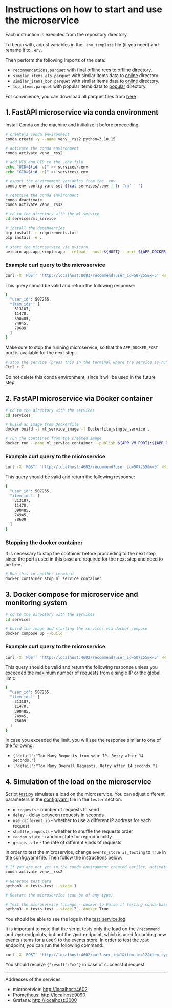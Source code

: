 # Instructions on how to start and use the microservice

Each instruction is executed from the repository directory.

To begin with, adjust variables in the `.env_template` file (if you need) and rename it to `.env`.

Then perform the following imports of the data:
- `recommendations.parquet` with final offline recs to [offline](/services/ml_service/data/offline) directory.
- `similar_items_als.parquet` with similar items data to [online](/services/ml_service/data/online) directory.
- `similar_items_bpr.parquet` with similar items data to [online](/services/ml_service/data/online) directory.
- `top_items.parquet` with popular items data to [popular](/services/ml_service/data/popular) directory.

For convinience, you can download all parquet files from [here](https://drive.google.com/drive/folders/175MxkKviccgTmI1UljsntAVfn0OYZNlc?usp=sharing)

## 1. FastAPI microservice via conda environment

Install Conda on the machine and initialize it before proceeding.

```bash
# create a conda environment
conda create -y --name venv__rss2 python=3.10.15

# activate the conda environment
conda activate venv__rss2

# add UID and GID to the .env file
echo "UID=$(id -u)" >> services/.env
echo "GID=$(id -g)" >> services/.env

# export the environment variables from the .env
conda env config vars set $(cat services/.env | tr '\n' ' ')

# reactive the conda environment
conda deactivate
conda activate venv__rss2

# cd to the directory with the ml service
cd services/ml_service

# install the dependencies
pip install -r requirements.txt
pip install -e .

# start the microservice via uvicorn
uvicorn app.app_simple:app --reload --host ${HOST} --port ${APP_DOCKER_PORT}
```

### Example curl query to the microservice

```bash
curl -X 'POST' 'http://localhost:8081/recommend?user_id=507255&k=5' -H 'accept: application/json'
```

This query should be valid and return the following response: 
```bash
{
  "user_id": 507255,
  "item_ids": [
    313107,
    11478,
    390485,
    74945,
    78609
  ]
}
```

Make sure to stop the running microservice, so that the `APP_DOCKER_PORT` port is available for the next step.

```bash
# stop the service (press this in the terminal where the service is running)
Ctrl + C
```

Do not delete this conda environment, since it will be used in the future step.


## 2. FastAPI microservice via Docker container

```bash
# cd to the directory with the services
cd services

# build an image from Dockerfile
docker build -t ml_service_image -f Dockerfile_single_service .

# run the container from the created image
docker run --name ml_service_container --publish ${APP_VM_PORT}:${APP_DOCKER_PORT} --volume=./ml_service/data:/fastapi_app/ml_service/data --env-file .env ml_service_image
```

### Example curl query to the microservice

```bash
curl -X 'POST' 'http://localhost:4602/recommend?user_id=507255&k=5' -H 'accept: application/json'
```

This query should be valid and return the following response: 
```bash
{
  "user_id": 507255,
  "item_ids": [
    313107,
    11478,
    390485,
    74945,
    78609
  ]
}
```

### Stopping the docker container

It is necessary to stop the container before procceding to the next step since the ports used in this case are required for the next step and need to be free.

```bash
# Run this in another terminal
docker container stop ml_service_container
```

## 3. Docker compose for microservice and monitoring system

```bash
# cd to the directory with the services
cd services

# build the image and starting the services via docker compose
docker compose up --build
```

### Example curl query to the microservice

```bash
curl -X 'POST' 'http://localhost:4602/recommend?user_id=507255&k=5' -H 'accept: application/json'
```

This query should be valid and return the following response unless you exceeded the maximum number of requests from a single IP or the global limit:
```bash
{
  "user_id": 507255,
  "item_ids": [
    313107,
    11478,
    390485,
    74945,
    78609
  ]
}
```

In case you exceeded the limit, you will see the response similar to one of the following: 
- `{"detail":"Too Many Requests from your IP. Retry after 14 seconds."}`
- `{"detail":"Too Many Overall Requests. Retry after 14 seconds."}`


## 4. Simulation of the load on the microservice

Script [test.py](/services/ml_service/tests/test.py) simulates a load on the microservice. You can adjust different parameters in the [config.yaml](/services/ml_service/config/config.yaml) file in the `tester` section:
- `n_requests` - number of requests to send
- `delay` - delay between requests in seconds
- `use_different_ip` - whether to use a different IP address for each request
- `shuffle_requests` - whether to shuffle the requests order
- `random_state` - random state for reproducibility
- `groups_rate` - the rate of different kinds of requests

In order to test the microservice, change `events_store.is_testing` to `True` in the [config.yaml](/services/ml_service/config/config.yaml) file. Then follow the instructions below:

```bash
# If you are not yet in the conda environment created eariler, activate it
conda activate venv__rss2

# Generate test data
python3 -m tests.test --stage 1

# Restart the microservice (can be of any type)

# Test the microservice (change --docker to False if testing conda-based microservice)
python3 -m tests.test --stage 2 --docker True
```

You should be able to see the logs in the [test_service.log](/services/ml_service/logs/test_service.log).

It is important to note that the script tests only the load on the `/recommend` and `/get` endpoints, but not the `/put` endpoint, which is used for adding new events (items for a user) to the events store. In order to test the `/put` endpoint, you can run the following command:

```bash
curl -X 'POST' 'http://localhost:4602/put?user_id=1&item_id=12&item_type=add_to_cart' -H 'accept: application/json'
```
You should recieve `{"result":"ok"}` in case of successful request.

---

Addresses of the services:
- microservice: [http://localhost:4602](http://localhost:4602)
- Prometheus: [http://localhost:9090](http://localhost:9090)
- Grafana: [http://localhost:3000](http://localhost:3000)